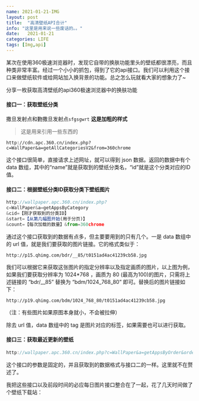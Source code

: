 ```yaml
---
name: 2021-01-21-IMG
layout: post
title:  "高清壁纸API合计"
info: "这里是用来说一些废话的。。"
date:   2021-01-21
categories: LIFE
tags: [Img,api]
---
```


某次在使用360极速浏览器时，发现它自带的换肤功能里头的壁纸都很漂亮，而且种类非常丰富。经过一个小小的抓包，得到了它的api接口。我们可以利用这个接口来做壁纸软件或给网站加入换背景的功能。总之怎么玩就看大家的想象力了~

分享一枚获取高清壁纸的api360极速浏览器中的换肤功能
#### 接口一：获取壁纸分类

撒旦发射点和覅撒旦发射点`sfgsgwrt`
**这是加粗的样式**

>这是用来引用一些东西的


```
http://cdn.apc.360.cn/index.php?c=WallPaper&a=getAllCategoriesV2&from=360chrome
```
这个接口很简单，直接请求上述网址，就可以得到 json 数据。返回的数据中有个 data 数组，其中的“name”就是获取到的壁纸分类名，“id”就是这个分类对应的ID值。

#### 接口二：根据壁纸分类ID获取分类下壁纸图片

```javascript
http://wallpaper.apc.360.cn/index.php?  
c=WallPaper&a=getAppsByCategory  
&cid=【刚才获取到的分类ID】  
&start=【从第几幅图开始(用于分页)】  
&count=【每次加载的数量】&from=360chrome  
```
通过这个接口获取到的数据有点多，但主要要用到的只有几个。一是 data 数组中的 url 值，就是我们要获取的图片链接。它的格式类似于：
```
http://p15.qhimg.com/bdr/__85/t0151ad4ac41239cb58.jpg  
```
我们可以根据它来获取这张图片的指定分辨率以及指定画质的图片，以上图为例，如果我们要获取分辨率为 1024*768 ，画质为 80 (最高为100)的图片，只需将上述链接的 “bdr/__85” 替换为 “bdm/1024_768_80” 即可。替换后的图片链接如下：
````
http://p19.qhimg.com/bdm/1024_768_80/t0151ad4ac41239cb58.jpg  
````
（注：有些图片如果原图本身就小，不会被拉伸）

除去 url 值，data 数组中的 tag 是图片对应的标签，如果需要也可以进行获取。

#### 接口三：获取最近更新的壁纸

``` javascript
http://wallpaper.apc.360.cn/index.php?c=WallPaper&a=getAppsByOrder&order=create_time&start=【偏移量，从0开始】&count=【加载张数】&from=360chrome  
```
这个接口的参数是固定的，并且获取到的数据格式与接口二的一样。这里就不在赘述了。

我把这些接口以及前段时间的必应每日图片接口整合在了一起，花了几天时间做了个壁纸下载站：

